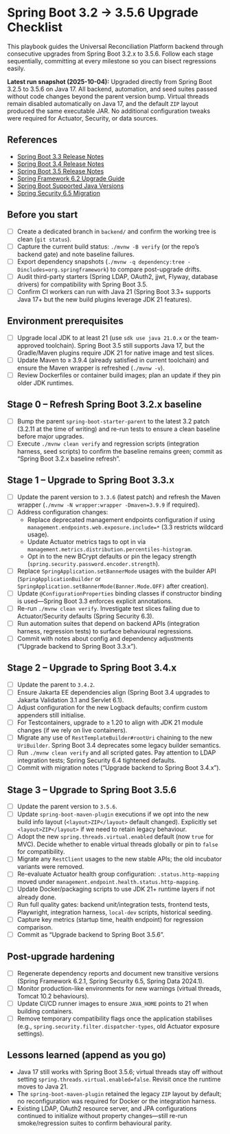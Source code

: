 # Spring Boot 3.2 → 3.5.6 Upgrade Checklist

This playbook guides the Universal Reconciliation Platform backend through consecutive upgrades from Spring Boot 3.2.x to 3.5.6. Follow each stage sequentially, committing at every milestone so you can bisect regressions easily.

**Latest run snapshot (2025-10-04):** Upgraded directly from Spring Boot 3.2.5 to 3.5.6 on Java 17. All backend, automation, and seed suites passed without code changes beyond the parent version bump. Virtual threads remain disabled automatically on Java 17, and the default `ZIP` layout produced the same executable JAR. No additional configuration tweaks were required for Actuator, Security, or data sources.

## References
- [Spring Boot 3.3 Release Notes](https://github.com/spring-projects/spring-boot/wiki/Spring-Boot-3.3-Release-Notes)
- [Spring Boot 3.4 Release Notes](https://github.com/spring-projects/spring-boot/wiki/Spring-Boot-3.4-Release-Notes)
- [Spring Boot 3.5 Release Notes](https://github.com/spring-projects/spring-boot/wiki/Spring-Boot-3.5-Release-Notes)
- [Spring Framework 6.2 Upgrade Guide](https://github.com/spring-projects/spring-framework/wiki/Spring-Framework-6.2-Release-Notes)
- [Spring Boot Supported Java Versions](https://docs.spring.io/spring-boot/docs/current/reference/html/getting-started.html#getting-started.system-requirements)
- [Spring Security 6.5 Migration](https://docs.spring.io/spring-security/reference/servlet/appendix/migration/index.html)

## Before you start
- [ ] Create a dedicated branch in `backend/` and confirm the working tree is clean (`git status`).
- [ ] Capture the current build status: `./mvnw -B verify` (or the repo’s backend gate) and note baseline failures.
- [ ] Export dependency snapshots (`./mvnw -q dependency:tree -Dincludes=org.springframework`) to compare post-upgrade drifts.
- [ ] Audit third-party starters (Spring LDAP, OAuth2, jjwt, Flyway, database drivers) for compatibility with Spring Boot 3.5.
- [ ] Confirm CI workers can run with Java 21 (Spring Boot 3.3+ supports Java 17+ but the new build plugins leverage JDK 21 features).

## Environment prerequisites
- [ ] Upgrade local JDK to at least 21 (use `sdk use java 21.0.x` or the team-approved toolchain). Spring Boot 3.5 still supports Java 17, but the Gradle/Maven plugins require JDK 21 for native image and test slices.
- [ ] Update Maven to ≥ 3.9.4 (already satisfied in current toolchain) and ensure the Maven wrapper is refreshed (`./mvnw -v`).
- [ ] Review Dockerfiles or container build images; plan an update if they pin older JDK runtimes.

## Stage 0 – Refresh Spring Boot 3.2.x baseline
- [ ] Bump the parent `spring-boot-starter-parent` to the latest 3.2 patch (3.2.11 at the time of writing) and re-run tests to ensure a clean baseline before major upgrades.
- [ ] Execute `./mvnw clean verify` and regression scripts (integration harness, seed scripts) to confirm the baseline remains green; commit as “Spring Boot 3.2.x baseline refresh”.

## Stage 1 – Upgrade to Spring Boot 3.3.x
- [ ] Update the parent version to `3.3.6` (latest patch) and refresh the Maven wrapper (`./mvnw -N wrapper:wrapper -Dmaven=3.9.9` if required).
- [ ] Address configuration changes:
  - Replace deprecated management endpoints configuration if using `management.endpoints.web.exposure.include=*` (3.3 restricts wildcard usage).
  - Update Actuator metrics tags to opt in via `management.metrics.distribution.percentiles-histogram`.
  - Opt in to the new BCrypt defaults or pin the legacy strength (`spring.security.password.encoder.strength`).
- [ ] Replace `SpringApplication.setBannerMode` usages with the builder API (`SpringApplicationBuilder` or `SpringApplication.setBannerMode(Banner.Mode.OFF)` after creation).
- [ ] Update `@ConfigurationProperties` binding classes if constructor binding is used—Spring Boot 3.3 enforces explicit annotations.
- [ ] Re-run `./mvnw clean verify`. Investigate test slices failing due to Actuator/Security defaults (Spring Security 6.3).
- [ ] Run automation suites that depend on backend APIs (integration harness, regression tests) to surface behavioural regressions.
- [ ] Commit with notes about config and dependency adjustments (“Upgrade backend to Spring Boot 3.3.x”).

## Stage 2 – Upgrade to Spring Boot 3.4.x
- [ ] Update the parent to `3.4.2`.
- [ ] Ensure Jakarta EE dependencies align (Spring Boot 3.4 upgrades to Jakarta Validation 3.1 and Servlet 6.1).
- [ ] Adjust configuration for the new Logback defaults; confirm custom appenders still initialise.
- [ ] For Testcontainers, upgrade to ≥ 1.20 to align with JDK 21 module changes (if we rely on live containers).
- [ ] Migrate any use of `RestTemplateBuilder#rootUri` chaining to the new `UriBuilder`. Spring Boot 3.4 deprecates some legacy builder semantics.
- [ ] Run `./mvnw clean verify` and all scripted gates. Pay attention to LDAP integration tests; Spring Security 6.4 tightened defaults.
- [ ] Commit with migration notes (“Upgrade backend to Spring Boot 3.4.x”).

## Stage 3 – Upgrade to Spring Boot 3.5.6
- [ ] Update the parent version to `3.5.6`.
- [ ] Update `spring-boot-maven-plugin` executions if we opt into the new build info layout (`<layout>ZIP</layout>` default changed). Explicitly set `<layout>ZIP</layout>` if we need to retain legacy behaviour.
- [ ] Adopt the new `spring.threads.virtual.enabled` default (now `true` for MVC). Decide whether to enable virtual threads globally or pin to `false` for compatibility.
- [ ] Migrate any `RestClient` usages to the new stable APIs; the old incubator variants were removed.
- [ ] Re-evaluate Actuator health group configuration: `.status.http-mapping` moved under `management.endpoint.health.status.http-mapping`.
- [ ] Update Docker/packaging scripts to use JDK 21+ runtime layers if not already done.
- [ ] Run full quality gates: backend unit/integration tests, frontend tests, Playwright, integration harness, `local-dev` scripts, historical seeding.
- [ ] Capture key metrics (startup time, health endpoint) for regression comparison.
- [ ] Commit as “Upgrade backend to Spring Boot 3.5.6”.

## Post-upgrade hardening
- [ ] Regenerate dependency reports and document new transitive versions (Spring Framework 6.2.1, Spring Security 6.5, Spring Data 2024.1).
- [ ] Monitor production-like environments for new warnings (virtual threads, Tomcat 10.2 behaviours).
- [ ] Update CI/CD runner images to ensure `JAVA_HOME` points to 21 when building containers.
- [ ] Remove temporary compatibility flags once the application stabilises (e.g., `spring.security.filter.dispatcher-types`, old Actuator exposure settings).

## Lessons learned (append as you go)
- Java 17 still works with Spring Boot 3.5.6; virtual threads stay off without setting `spring.threads.virtual.enabled=false`. Revisit once the runtime moves to Java 21.
- The `spring-boot-maven-plugin` retained the legacy `ZIP` layout by default; no reconfiguration was required for Docker or the integration harness.
- Existing LDAP, OAuth2 resource server, and JPA configurations continued to initialize without property changes—still re-run smoke/regression suites to confirm behavioural parity.
